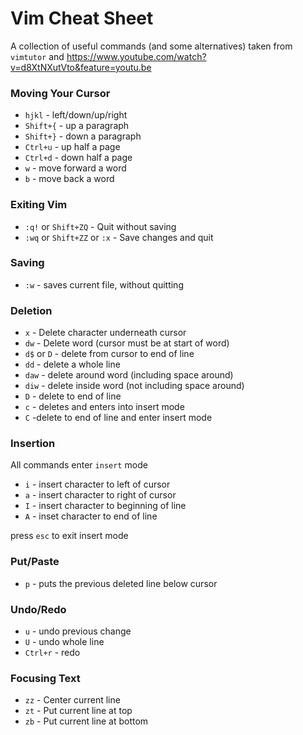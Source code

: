 # Vim Cheat Sheet

A collection of useful commands (and some alternatives) taken from `vimtutor` 
and https://www.youtube.com/watch?v=d8XtNXutVto&feature=youtu.be

 
### Moving Your Cursor
* `hjkl` - left/down/up/right
* `Shift+{` - up a paragraph
* `Shift+}` - down a paragraph
* `Ctrl+u` - up half a page
* `Ctrl+d` - down half a page
* `w` - move forward a word
* `b` - move back a word

### Exiting Vim
* `:q!` or `Shift+ZQ` - Quit without saving
* `:wq` or `Shift+ZZ` or `:x` - Save changes and quit

### Saving
* `:w` - saves current file, without quitting

### Deletion
* `x` - Delete character underneath cursor
* `dw` - Delete word (cursor must be at start of word)
* `d$` or `D` - delete from cursor to end of line
* `dd` - delete a whole line
* `daw` - delete around word (including space around)
* `diw` - delete inside word (not including space around)
* `D` - delete to end of line
* `c` - deletes and enters into insert mode
* `C` -delete to end of line and enter insert mode

### Insertion
All commands enter `insert` mode

* `i` - insert character to left of cursor
* `a` - insert character to right of cursor
* `I` - insert character to beginning of line
* `A` - inset character to end of line

press `esc` to exit insert mode

### Put/Paste
* `p` - puts the previous deleted line below cursor

### Undo/Redo
* `u` - undo previous change
* `U` - undo whole line
* `Ctrl+r` - redo

### Focusing Text
* `zz` - Center current line
* `zt` - Put current line at top
* `zb` - Put current line at bottom


